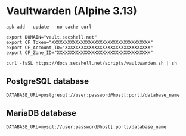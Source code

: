 # Vaultwarden (Alpine 3.13)

```shell
apk add --update --no-cache curl

export DOMAIN="vault.secshell.net"
export CF_Token="XXXXXXXXXXXXXXXXXXXXXXXXXXXXXXXXXXXXX"
export CF_Account_ID="XXXXXXXXXXXXXXXXXXXXXXXXXXXXXXXX"
export CF_Zone_ID="XXXXXXXXXXXXXXXXXXXXXXXXXXXXXXXXXXX"

curl -fsSL https://docs.secshell.net/scripts/vaultwarden.sh | sh
```

## PostgreSQL database
```env
DATABASE_URL=postgresql://user:password@host[:port]/database_name
```

## MariaDB database
```env
DATABASE_URL=mysql://user:password@host[:port]/database_name
```
